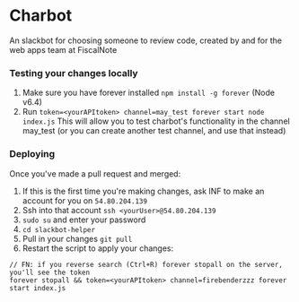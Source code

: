 # Charbot
An slackbot for choosing someone to review code, created by and for the web apps team at FiscalNote

### Testing your changes locally
 1. Make sure you have forever installed `npm install -g forever` (Node v6.4)
 2. Run `token=<yourAPItoken> channel=may_test forever start node index.js`
This will allow you to test charbot's functionality in the channel may_test (or you can create another test channel, and use that instead)

### Deploying
Once you've made a pull request and merged:
 1. If this is the first time you're making changes, ask INF to make an account for you on `54.80.204.139`
 2. Ssh into that account `ssh <yourUser>@54.80.204.139`
 3. `sudo su` and enter your password
 4. `cd slackbot-helper`
 5. Pull in your changes `git pull`
 6. Restart the script to apply your changes:
```
// FN: if you reverse search (Ctrl+R) forever stopall on the server, you'll see the token
forever stopall && token=<yourAPItoken> channel=firebenderzzz forever start index.js
```
